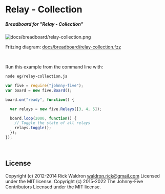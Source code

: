 <!--remove-start-->

# Relay - Collection

<!--remove-end-->






##### Breadboard for "Relay - Collection"



![docs/breadboard/relay-collection.png](breadboard/relay-collection.png)<br>

Fritzing diagram: [docs/breadboard/relay-collection.fzz](breadboard/relay-collection.fzz)

&nbsp;




Run this example from the command line with:
```bash
node eg/relay-collection.js
```


```javascript
var five = require("johnny-five");
var board = new five.Board();

board.on("ready", function() {

  var relays = new five.Relays([3, 4, 5]);

  board.loop(2000, function() {
    // Toggle the state of all relays
    relays.toggle();
  });
});

```








&nbsp;

<!--remove-start-->

## License
Copyright (c) 2012-2014 Rick Waldron <waldron.rick@gmail.com>
Licensed under the MIT license.
Copyright (c) 2015-2022 The Johnny-Five Contributors
Licensed under the MIT license.

<!--remove-end-->
